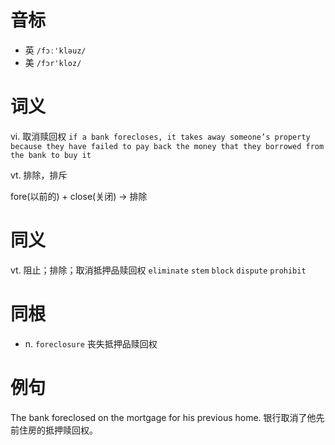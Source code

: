 # 音标

- 英 `/fɔː'kləuz/`
- 美 `/fɔr'kloz/`

# 词义

vi. 取消赎回权
`if a bank forecloses, it takes away someone’s property because they have failed to pay back the money that they borrowed from the bank to buy it`

vt. 排除，排斥




fore(以前的) + close(关闭) → 排除

# 同义

vt. 阻止；排除；取消抵押品赎回权
`eliminate` `stem` `block` `dispute` `prohibit`

# 同根

- n. `foreclosure` 丧失抵押品赎回权

# 例句

The bank foreclosed on the mortgage for his previous home.
银行取消了他先前住房的抵押赎回权。



